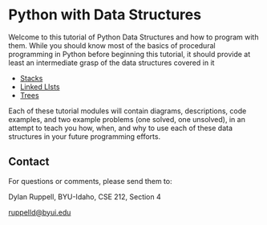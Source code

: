 # Python with Data Structures
Welcome to this tutorial of Python Data Structures and how to program with them. While you should know most of the basics of procedural programming in Python before beginning this tutorial, it should provide at least an intermediate grasp of the data structures covered in it

* [Stacks](1-Stack.md)
* [Linked LIsts](2-Linked%20List.md)
* [Trees](3-Tree.md)

Each of these tutorial modules will contain diagrams, descriptions, code examples, and two example problems (one solved, one unsolved), in an attempt to teach you how, when, and why to use each of these data structures in your future programming efforts.

## Contact
For questions or comments, please send them to:

Dylan Ruppell, BYU-Idaho, CSE 212, Section 4

ruppelld@byui.edu